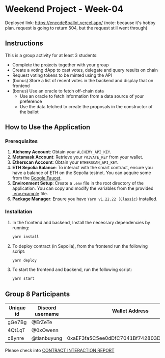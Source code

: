 # Weekend Project - Week-04

Deployed link: https://encode8ballot.vercel.app/ (note: because it's hobby plan. request is going to return 504, but the request still went through)

## Instructions

This is a group activity for at least 3 students:

- Complete the projects together with your group
- Create a voting dApp to cast votes, delegate and query results on chain
- Request voting tokens to be minted using the API
- (bonus) Store a list of recent votes in the backend and display that on frontend
- (bonus) Use an oracle to fetch off-chain data
  - Use an oracle to fetch information from a data source of your preference
  - Use the data fetched to create the proposals in the constructor of the ballot

## How to Use the Application

### Prerequisites

1. **Alchemy Account**: Obtain your `ALCHEMY_API_KEY`.
2. **Metamask Account**: Retrieve your `PRIVATE_KEY` from your wallet.
3. **Etherscan Account**: Obtain your `ETHERSCAN_API_KEY`.
4. **ETH Sepolia Balance**: To interact with the smart contract, ensure you have a balance of ETH on the Sepolia testnet. You can acquire some from the [Google Faucet](https://cloud.google.com/application/web3/faucet/ethereum/sepolia).
5. **Environment Setup**: Create a `.env` file in the root directory of the application. You can copy and modify the variables from the provided [.env.example](.env.example) file.
6. **Package Manager**: Ensure you have `Yarn v1.22.22 (Classic)` installed.

### Installation

1. In the frontend and backend, Install the necessary dependencies by running:

   ```bash
   yarn install
   ```

2. To deploy contract (in Sepolia), from the frontend run the following script:

   ```bash
   yarn deploy
   ```

3. To start the frontend and backend, run the following script:

   ```bash
   yarn start
   ```

## Group 8 Participants

| Unique id | Discord username | Wallet Address                             |
| --------- | ---------------- | ------------------------------------------ |
| gGe7Bg    | @ErZeTe          |                                            |
| 4Qt1qT    | @0xOwenn         |                                            |
| c8ynre    | @tianbuyung      | 0xaEF3fa5C5ee0dDfC7041Bf742803D246ddf4DF6E |

Please check into [CONTRACT INTERACTION REPORT](/interaction.md)

